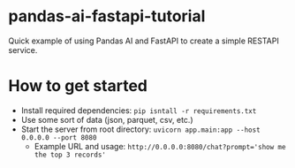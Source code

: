 # pandas-ai-fastapi-tutorial

Quick example of using Pandas AI and FastAPI to create a simple RESTAPI service.

# How to get started
- Install required dependencies: `pip isntall -r requirements.txt`
- Use some sort of data (json, parquet, csv, etc.)
- Start the server from root directory: `uvicorn app.main:app --host 0.0.0.0 --port 8080`
    - Example URL and usage: `http://0.0.0.0:8080/chat?prompt='show me the top 3 records'`